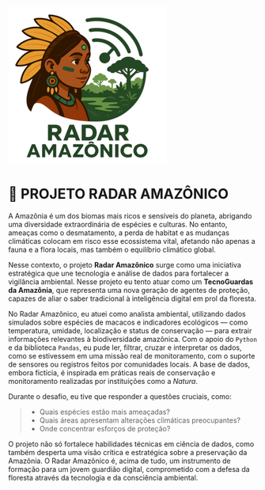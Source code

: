 ![Imagem do Projeto!](<Imagem do projeto/Chat-GPT-Image-26-de-jul-de-2025-18-35-56-Photoroom.png>)
# 🌳 PROJETO RADAR AMAZÔNICO

A Amazônia é um dos biomas mais ricos e sensíveis do planeta, abrigando uma diversidade extraordinária de espécies e culturas. No entanto, ameaças como o desmatamento, a perda de habitat e as mudanças climáticas colocam em risco esse ecossistema vital, afetando não apenas a fauna e a flora locais, mas também o equilíbrio climático global.

Nesse contexto, o projeto **Radar Amazônico** surge como uma iniciativa estratégica que une tecnologia e análise de dados para fortalecer a vigilância ambiental. Nesse projeto eu tento atuar como um **TecnoGuardas da Amazônia**, que representa uma nova geração de agentes de proteção, capazes de aliar o saber tradicional à inteligência digital em prol da floresta.

No Radar Amazônico, eu atuei como analista ambiental, utilizando dados simulados sobre espécies de macacos e indicadores ecológicos — como temperatura, umidade, localização e status de conservação — para extrair informações relevantes à biodiversidade amazônica. Com o apoio do `Python` e da biblioteca `Pandas`, eu pude ler, filtrar, cruzar e interpretar os dados, como se estivessem em uma missão real de monitoramento, com o suporte de sensores ou registros feitos por comunidades locais. A base de dados, embora fictícia, é inspirada em práticas reais de conservação e monitoramento realizadas por instituições como a *Natura*.

Durante o desafio, eu tive que responder a questões cruciais, como:

> - Quais espécies estão mais ameaçadas?
> - Quais áreas apresentam alterações climáticas preocupantes?
> - Onde concentrar esforços de proteção?

O projeto não só fortalece habilidades técnicas em ciência de dados, como também desperta uma visão crítica e estratégica sobre a preservação da Amazônia. O Radar Amazônico é, acima de tudo, um instrumento de formação para um jovem guardião digital, comprometido com a defesa da floresta através da tecnologia e da consciência ambiental.